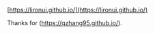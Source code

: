 [https://lironui.github.io/](https://lironui.github.io/)

Thanks for (https://qzhang95.github.io/).
